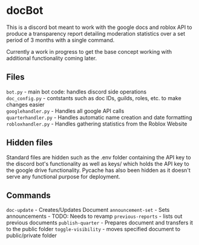 # docBot

This is a discord bot meant to work with the google docs and roblox API to produce a transparency report detailing moderation statistics over a set period of 3 months with a single command.

Currently a work in progress to get the base concept working with additional functionality coming later.

## Files
``bot.py`` - main bot code: handles discord side operations <br>
``doc_config.py`` - contstants such as doc IDs, guilds, roles, etc. to make changes easier <br>
``googlehandler.py`` - Handles all google API calls <br>
``quarterhandler.py`` - Handles automatic name creation and date formatting <br>
``robloxhandler.py`` - Handles gathering statistics from the Roblox Website <br>

## Hidden files
Standard files are hidden such as the .env folder containing the API key to the discord bot's functionality as well as keys/ which holds the API key to the google drive functionality. Pycache has also been hidden as it doesn't serve any functional purpose for deployment.

## Commands

``doc-update`` - Creates/Updates Document
``announcement-set`` - Sets announcements
    - TODO: Needs to revamp
``previous-reports`` - lists out previous documents
``publish-quarter`` - Prepares document and transfers it to the public folder
``toggle-visibility`` - moves specified document to public/private folder